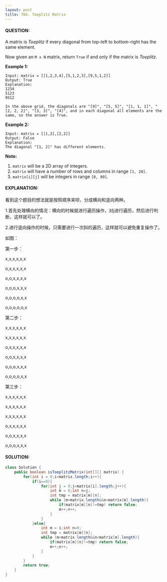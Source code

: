 ```yaml
---
layout: post
title: 766. Toeplitz Matrix
---
```


#### QUESTION:

A matrix is *Toeplitz* if every diagonal from top-left to bottom-right has the same element.

Now given an `M x N` matrix, return `True` if and only if the matrix is *Toeplitz*.

**Example 1:**

```
Input: matrix = [[1,2,3,4],[5,1,2,3],[9,5,1,2]]
Output: True
Explanation:
1234
5123
9512

In the above grid, the diagonals are "[9]", "[5, 5]", "[1, 1, 1]", "[2, 2, 2]", "[3, 3]", "[4]", and in each diagonal all elements are the same, so the answer is True.

```

**Example 2:**

```
Input: matrix = [[1,2],[2,2]]
Output: False
Explanation:
The diagonal "[1, 2]" has different elements.

```

**Note:**

1. `matrix` will be a 2D array of integers.
2. `matrix` will have a number of rows and columns in range `[1, 20]`.
3. `matrix[i][j]` will be integers in range `[0, 99]`.

#### EXPLANATION:

看到这个题目的想法就是按照顺序来呗，分成横向和竖向两种。

1.首先处理横向的情况：横向的时候就进行遍历操作，对j进行遍历，然后进行判断，这样就可以了。

2.进行竖向操作的时候，只需要进行一次斜的遍历，这样就可以避免重复操作了。

如图：

第一步：

x,x,x,x,x,x

o,x,x,x,x,x

o,o,x,x,x,x

o,o,o,x,x,x

o,o,o,o,x,x

o,o,o,o,o,x

第二步：

x,x,x,x,x,x

x,x,x,x,x,x

o,x,x,x,x,x

o,o,x,x,x,x

o,o,o,x,x,x

o,o,o,o,x,x

第三步：

x,x,x,x,x,x

x,x,x,x,x,x

x,x,x,x,x,x

o,x,x,x,x,x

o,o,x,x,x,x

o,o,o,x,x,x

#### SOLUTION:

```java
class Solution {
    public boolean isToeplitzMatrix(int[][] matrix) {
        for(int i = 0;i<matrix.length;i++){
            if(i==0){
                for(int j = 0;j<matrix[i].length;j++){
                    int m = 0;int n=j;
                    int tmp = matrix[m][n];
                    while (m<matrix.length&&n<matrix[m].length){
                        if(matrix[m][n]!=tmp) return false;
                        m++;n++;
                    }
                }
            }else{
                int m = i;int n=0;
                int tmp = matrix[m][n];
                while (m<matrix.length&&n<matrix[m].length){
                    if(matrix[m][n]!=tmp) return false;
                    m++;n++;
                }
            }
        }
        return true;
    }
}
```

